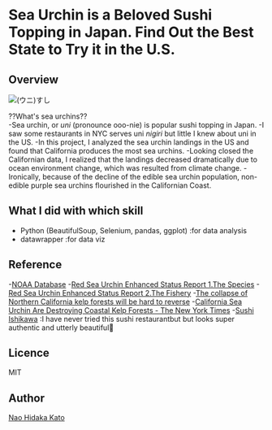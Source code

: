 # Sea Urchin is a Beloved Sushi Topping in Japan. Find Out the Best State to Try it in the U.S.


## Overview
![(ウニ)すし](https://cdn.emojidex.com/emoji/seal/(ウニ)すし.png "(ウニ)すし")


??What's sea urchins??  
-Sea urchin, or *uni* (pronounce ooo-nie) is popular sushi topping in Japan. 
-I saw some restaurants in NYC serves uni *nigiri* but little I knew about uni in the US.
-In this project, I analyzed the sea urchin landings in the US and found that California produces the most sea urchins.
-Looking closed the Californian data, I realized that the landings decreased dramatically due to ocean environment change, which was resulted from climate change.
-Ironically, because of the decline of the edible sea urchin population, non-edible purple sea urchins flourished in the Californian Coast. 

## What I did with which skill
- Python (BeautifulSoup, Selenium, pandas, ggplot) :for data analysis
- datawrapper :for data viz

## Reference
-[NOAA Database](https://www.fisheries.noaa.gov/foss/f?p=215:200:17118210909997:Mail:NO:::)
-[Red Sea Urchin Enhanced Status Report 1.The Species](https://marinespecies.wildlife.ca.gov/red-sea-urchin/the-species/)
-[Red Sea Urchin Enhanced Status Report 2.The Fishery](https://marinespecies.wildlife.ca.gov/red-sea-urchin/the-fishery/)
-[The collapse of Northern California kelp forests will be hard to reverse](https://news.ucsc.edu/2021/03/kelp-forests-norcal.html)
-[California Sea Urchin Are Destroying Coastal Kelp Forests \- The New York Times](https://www.nytimes.com/2021/10/04/dining/california-sea-urchin-kelp-coastline.html)
-[Sushi Ishikawa](https://www.ishikawanyc.com/) :I have never tried this sushi restaurantbut but looks super authentic and utterly beautiful🥰


## Licence

MIT

## Author

[Nao Hidaka Kato](https://github.com/naokatoh)
